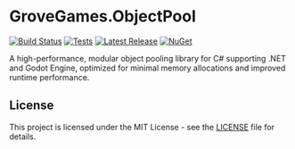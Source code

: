 # GroveGames.ObjectPool


[![Build Status](https://github.com/grovegs/ObjectPool/actions/workflows/release.yml/badge.svg)](https://github.com/grovegs/ObjectPool/actions/workflows/release.yml)
[![Tests](https://github.com/grovegs/ObjectPool/actions/workflows/tests.yml/badge.svg)](https://github.com/grovegs/ObjectPool/actions/workflows/tests.yml)
[![Latest Release](https://img.shields.io/github/v/release/grovegs/ObjectPool)](https://github.com/grovegs/ObjectPool/releases/latest)
[![NuGet](https://img.shields.io/nuget/v/GroveGames.ObjectPool)](https://www.nuget.org/packages/GroveGames.ObjectPool)

A high-performance, modular object pooling library for C# supporting .NET and Godot Engine, optimized for minimal memory allocations and improved runtime performance.

## License

This project is licensed under the MIT License - see the [LICENSE](LICENSE) file for details.
